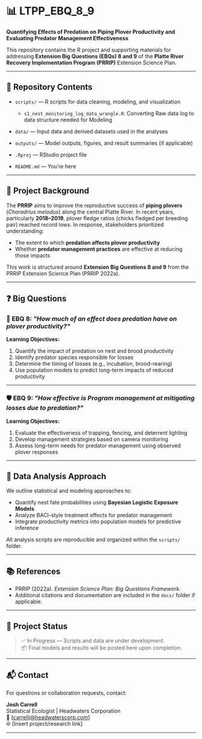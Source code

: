 # 📊 LTPP_EBQ_8_9

**Quantifying Effects of Predation on Piping Plover Productivity and Evaluating Predator Management Effectiveness**

This repository contains the R project and supporting materials for addressing **Extension Big Questions (EBQs) 8 and 9** of the **Platte River Recovery Implementation Program (PRRIP)** Extension Science Plan.

---

## 📁 Repository Contents

- `scripts/` — R scripts for data cleaning, modeling, and visualization
  - `s1_nest_monitoring_log_data_wrangle.R`: Converting Raw data log to data structure needed for Modeling
  
- `data/` — Input data and derived datasets used in the analyses
- `outputs/` — Model outputs, figures, and result summaries (if applicable)
- `.Rproj` — RStudio project file
- `README.md` — You’re here

---

## 🎯 Project Background

The **PRRIP** aims to improve the reproductive success of **piping plovers** (*Charadrius melodus*) along the central Platte River. In recent years, particularly **2018–2019**, plover fledge ratios (chicks fledged per breeding pair) reached record lows. In response, stakeholders prioritized understanding:

- The extent to which **predation affects plover productivity**
- Whether **predator management practices** are effective at reducing those impacts

This work is structured around **Extension Big Questions 8 and 9** from the PRRIP Extension Science Plan (PRRIP 2022a).

---

## ❓ Big Questions

### 🐣 EBQ 8: *"How much of an effect does predation have on plover productivity?"*

**Learning Objectives:**
1. Quantify the impact of predation on nest and brood productivity  
2. Identify predator species responsible for losses  
3. Determine the timing of losses (e.g., incubation, brood-rearing)  
4. Use population models to predict long-term impacts of reduced productivity  

---

### 🛡️ EBQ 9: *"How effective is Program management at mitigating losses due to predation?"*

**Learning Objectives:**
1. Evaluate the effectiveness of trapping, fencing, and deterrent lighting  
2. Develop management strategies based on camera monitoring  
3. Assess long-term needs for predator management using observed plover responses  

---

## 🧪 Data Analysis Approach

We outline statistical and modeling approaches to:
- Quantify nest fate probabilities using **Bayesian Logistic Exposure Models**
- Analyze BACI-style treatment effects for predator management
- Integrate productivity metrics into population models for predictive inference

All analysis scripts are reproducible and organized within the `scripts/` folder.

---

## 📚 References

- PRRIP (2022a). *Extension Science Plan: Big Questions Framework*.  
- Additional citations and documentation are included in the `docs/` folder if applicable.

---

## 🧭 Project Status

> ✅ In Progress — Scripts and data are under development.  
> 📦 Final models and results will be posted here upon completion.

---

## 📬 Contact

For questions or collaboration requests, contact:

**Josh Carrell**  
Statistical Ecologist | Headwaters Corporation  
📧 [carrellj@headwaterscorp.com]  
🌐 [Insert project/research link]

---

